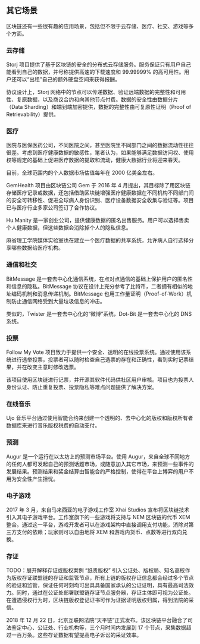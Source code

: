 ## 其它场景

区块链还有一些很有趣的应用场景，包括但不限于云存储、医疗、社交、游戏等多个方面。

### 云存储

Storj 项目提供了基于区块链的安全的分布式云存储服务。服务保证只有用户自己能看到自己的数据，并号称提供高速的下载速度和 99.99999% 的高可用性。用户还可以“出租”自己的额外硬盘空间来获得报酬。

协议设计上，Storj 网络中的节点可以传递数据、验证远端数据的完整性和可用性、复原数据，以及商议合约和向其他节点付费。数据的安全性由数据分片（Data Sharding）和端到端加密提供，数据的完整性由可复原性证明（Proof of Retrievability）提供。

### 医疗

医院与医保医药公司，不同医院之间，甚至医院里不同部门之间的数据流动性往往很差。考虑到医疗健康数据的敏感性，笔者认为，如果能够满足数据访问权、使用权等规定的基础上促进医疗数据的提取和流动，健康大数据行业将迎来春天。

目前，全球范围内的个人数据市场估值每年在 2000 亿美金左右。

GemHealth 项目由区块链公司 Gem 于 2016 年 4 月提出，其目标除了用区块链存储医疗记录或数据，还包括借助区块链增强医疗健康数据在不同机构不同部门间的安全可转移性、促进全球病人身份识别、医疗设备数据安全收集与验证等。项目已与医疗行业多家公司签订了合作协议。

Hu.Manity 是一家创业公司，提供健康数据的匿名出售服务。用户可以选择售卖个人健康数据，但这些数据会消除掉个人的隐私信息。

麻省理工学院媒体实验室也在建立一个医疗数据的共享系统，允许病人自行选择分享哪些数据给医疗机构。

### 通信和社交

BitMessage 是一套去中心化通信系统，在点对点通信的基础上保护用户的匿名性和信息的隐私。BitMessage 协议在设计上充分参考了比特币，二者拥有相似的地址编码机制和消息传递机制。BitMessage 也用工作量证明（Proof-of-Work）机制防止通信网络受到大量垃圾信息的冲击。

类似的，Twister 是一套去中心化的“微博”系统，Dot-Bit 是一套去中心化的 DNS 系统。

### 投票

Follow My Vote 项目致力于提供一个安全、透明的在线投票系统。通过使用该系统进行选举投票，投票者可以随时检查自己选票的存在和正确性，看到实时记票结果，并在改变主意时修改选票。

该项目使用区块链进行记票，并开源其软件代码供社区用户审核。项目也为投票人身份认证、防止重复投票、投票隐私等难点问题提供了解决方案。

### 在线音乐

Ujo 音乐平台通过使用智能合约来创建一个透明的、去中心化的版权和版权所有者数据库来进行音乐版权税费的自动支付。

### 预测

Augur 是一个运行在以太坊上的预测市场平台。使用 Augur，来自全球不同地方的任何人都可发起自己的预测话题市场，或随意加入其它市场，来预测一些事件的发展结果。预测结果和奖金结算由智能合约严格控制，使得在平台上博弈的用户不用为安全性产生担忧。

### 电子游戏

2017 年 3 月，来自马来西亚的电子游戏工作室 Xhai Studios 宣布将区块链技术引入其电子游戏平台。工作室旗下的一些游戏将支持与 NEM 区块链的代币 XEM 整合。通过这一平台，游戏开发者可以在游戏架构中直接调用支付功能，消除对第三方支付的依赖；玩家则可以自由地将 XEM 和游戏内货币、点数等进行双向兑换。

### 存证
TODO：展开解释存证或版权案例
“纸贵版权” 引入公证处、版权局、知名高校作为版权存证联盟链的存证和监管节点，所有上链的版权存证信息都会经过多个节点的验证和监管，保证任何时刻均可出具具备国家承认的公证证明，具有最高司法效力。同时，通过在公证处部署联盟链存证节点服务器，存证主体即可视为公证处。在遭遇侵权行为时，区块链版权登记证书可作为证据证明版权归属，得到法院的采信。

2018 年 12 月 22 日，北京互联网法院“天平链”正式发布。该区块链平台融合了司法鉴定中心、公证处、行业机构等，三个月时间内发展到 17 个节点，采集数据超过一百万条。这些存证数据有望提高电子诉讼的采证效率。
